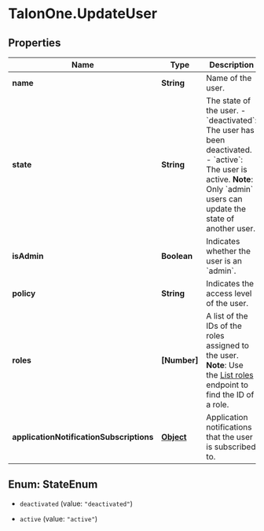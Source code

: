 # TalonOne.UpdateUser

## Properties

Name | Type | Description | Notes
------------ | ------------- | ------------- | -------------
**name** | **String** | Name of the user. | [optional] 
**state** | **String** | The state of the user.   - &#x60;deactivated&#x60;: The user has been deactivated.   - &#x60;active&#x60;: The user is active.  **Note**: Only &#x60;admin&#x60; users can update the state of another user.  | [optional] 
**isAdmin** | **Boolean** | Indicates whether the user is an &#x60;admin&#x60;. | [optional] 
**policy** | **String** | Indicates the access level of the user. | [optional] 
**roles** | **[Number]** | A list of the IDs of the roles assigned to the user.  **Note**: Use the [List roles](https://docs.talon.one/management-api#tag/Roles/operation/getAllRoles) endpoint to find the ID of a role.  | [optional] 
**applicationNotificationSubscriptions** | [**Object**](.md) | Application notifications that the user is subscribed to. | [optional] 



## Enum: StateEnum


* `deactivated` (value: `"deactivated"`)

* `active` (value: `"active"`)




